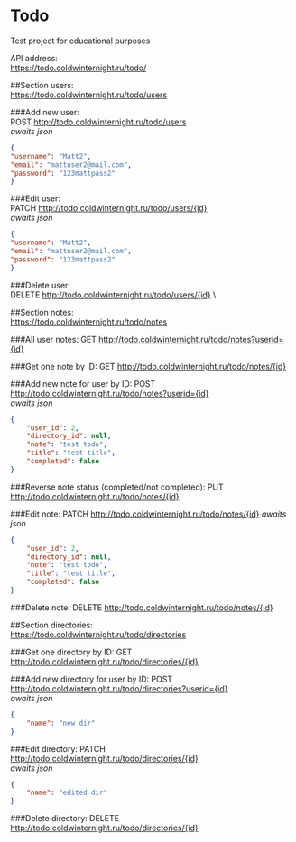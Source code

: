 # Todo
Test project for educational purposes

API address:\
https://todo.coldwinternight.ru/todo/

##Section users: \
https://todo.coldwinternight.ru/todo/users

###Add new user: \
POST http://todo.coldwinternight.ru/todo/users \
*awaits json*
```json
{
"username": "Matt2",
"email": "mattuser2@mail.com",
"password": "123mattpass2"
}
```

###Edit user: \
PATCH http://todo.coldwinternight.ru/todo/users/{id} \
*awaits json*
```json
{
"username": "Matt2",
"email": "mattuser2@mail.com",
"password": "123mattpass2"
}
```

###Delete user: \
DELETE http://todo.coldwinternight.ru/todo/users/{id} \


##Section notes: \
https://todo.coldwinternight.ru/todo/notes

###All user notes:
GET http://todo.coldwinternight.ru/todo/notes?userid={id}

###Get one note by ID:
GET http://todo.coldwinternight.ru/todo/notes/{id}

###Add new note for user by ID:
POST http://todo.coldwinternight.ru/todo/notes?userid={id} \
*awaits json*
```json
{
    "user_id": 2,
    "directory_id": null,
    "note": "test todo",
    "title": "test title",
    "completed": false
}
```

###Reverse note status (completed/not completed):
PUT http://todo.coldwinternight.ru/todo/notes/{id}

###Edit note:
PATCH http://todo.coldwinternight.ru/todo/notes/{id}
*awaits json*
```json
{
    "user_id": 2,
    "directory_id": null,
    "note": "test todo",
    "title": "test title",
    "completed": false
}
```

###Delete note:
DELETE http://todo.coldwinternight.ru/todo/notes/{id}


##Section directories: \
https://todo.coldwinternight.ru/todo/directories

###Get one directory by ID:
GET http://todo.coldwinternight.ru/todo/directories/{id}

###Add new directory for user by ID:
POST http://todo.coldwinternight.ru/todo/directories?userid={id} \
*awaits json*
```json
{
    "name": "new dir"
}
```

###Edit directory:
PATCH http://todo.coldwinternight.ru/todo/directories/{id} \
*awaits json*
```json
{
    "name": "edited dir"
}
```

###Delete directory:
DELETE http://todo.coldwinternight.ru/todo/directories/{id}